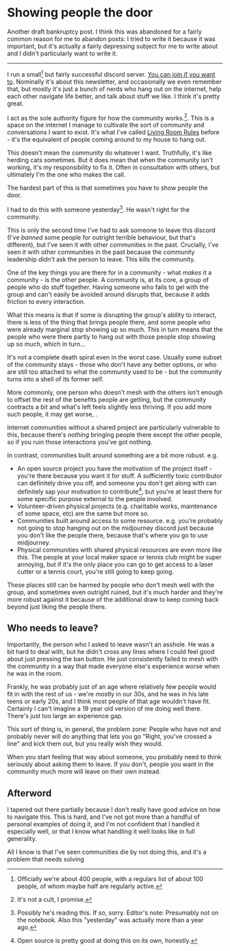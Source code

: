 # Showing people the door

Another draft bankruptcy post. I think this was abandoned for a fairly
common reason for me to abandon posts: I tried to write it because it
was important, but it's actually a fairly depressing subject for me to
write about and I didn't particularly want to write it.

_____________________________________________________________________

I run a small[^1] but fairly
successful discord server. [You can join if you want
to](https://discord.gg/bY5XKnWMQj). Nominally it's about this
newsletter, and occasionally we even remember that, but mostly it's just
a bunch of nerds who hang out on the internet, help each other navigate
life better, and talk about stuff we like. I think it's pretty great.

I act as the sole authority figure for how the community
works.[^2]. This is a space on
the internet I manage to cultivate the sort of community and
conversations I want to exist. It's what I've called [Living Room
Rules](https://notebook.drmaciver.com/posts/2020-07-14-13:42.html)
before - it's the equivalent of people coming around to my house to hang
out.

This doesn't mean the community do whatever I want. Truthfully, it's
like herding cats sometimes. But it does mean that when the community
isn't working, it's my responsibility to fix it. Often in consultation
with others, but ultimately I'm the one who makes the call.

The hardest part of this is that sometimes you have to show people the
door.

I had to do this with someone yesterday[^3]. He wasn't right for the community.

This is only the second time I've had to ask someone to leave this
discord (I've *banned* some people for outright terrible behaviour, but
that's different), but I've seen it with other communities in the past.
Crucially, I've seen it with other communities in the past because the
community leadership *didn't* ask the person to leave. This kills the
community.

One of the key things you are there for in a community - what *makes* it
a community - is the other people. A community is, at its core, a group
of people who do stuff together. Having someone who fails to gel with
the group and can't easily be avoided around disrupts that, because it
adds friction to every interaction.

What this means is that if some is disrupting the group's ability to
interact, there is less of the thing that brings people there, and some
people who were already marginal stop showing up so much. This in turn
means that the people who were there partly to hang out with those
people stop showing up so much, which in turn...

It's not a complete death spiral even in the worst case. Usually some
subset of the community stays - those who don't have any better options,
or who are still too attached to what the community used to be - but the
community turns into a shell of its former self.

More commonly, one person who doesn't mesh with the others isn't enough
to offset the rest of the benefits people are getting, but the community
contracts a bit and what's left feels slightly less thriving. If you add
more such people, it may get worse, .

Internet communities without a shared project are particularly
vulnerable to this, because there's *nothing* bringing people there
except the other people, so if you ruin those interactions you've got
nothing.

In contrast, communities built around something are a bit more robust.
e.g.

-   An open source project you have the motivation of the project
    itself - you're there because you want it for stuff. A sufficiently
    toxic contributor can definitely drive you off, and someone you
    don't get along with can definitely sap your motivation to
    contribute[^4], but you're at
    least there for some specific purpose external to the people
    involved.
-   Volunteer-driven physical projects (e.g. charitable works,
    maintenance of some space, etc) are the same but more so.
-   Communities built around access to some resource. e.g. you're
    probably not going to stop hanging out on the midjourney discord
    just because you don't like the people there, because that's where
    you go to use midjourney.
-   Physical communities with shared physical resources are even more
    like this. The people at your local maker space or tennis club might
    be super annoying, but if it's the only place you can go to get
    access to a laser cutter or a tennis court, you're still going to
    keep going.

These places still can be harmed by people who don't mesh well with the
group, and sometimes even outright ruined, but it's much harder and
they're more robust against it because of the additional draw to keep
coming back beyond just liking the people there.

## Who needs to leave?

Importantly, the person who I asked to leave wasn't an asshole. He was a
bit hard to deal with, but he didn't cross any lines where I could feel
good about just pressing the ban button. He just consistently failed to
mesh with the community in a way that made everyone else's experience
worse when he was in the room.

Frankly, he was probably just of an age where relatively few people
would fit in with the rest of us - we're mostly in our 30s, and he was
in his late teens or early 20s, and I think most people of that age
wouldn't have fit. Certainly I can't imagine a 19 year old version of me
doing well there. There's just too large an experience gap.

This sort of thing is, in general, the problem zone: People who have not
and probably never will do anything that lets you go "Right, you've
crossed a line" and kick them out, but you really wish they would.

When you start feeling that way about someone, you probably need to think
seriously about asking them to leave. If you don't, people you want in the
community much more will leave on their own instead.

## Afterword

I tapered out there partially because I don't really have good advice on
how to navigate this. This is hard, and I've not got more than a handful
of personal examples of doing it, and I'm not confident that I handled it
especially well, or that I know what handling it well looks like in full
generality.

All I know is that I've seen communities die by not doing this, and it's
a problem that needs solving

[^1]: Officially we're about 400 people, with a regulars list of about 100 people, of whom maybe half are regularly active.

[^2]: It's not a cult, I promise.

[^3]: Possibly he's reading this. If so, sorry. Editor's note: Presumably not on the notebook. Also this "yesterday" was actually more than a year ago.

[^4]: Open source is pretty good at doing this on its own, honestly.
